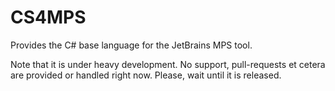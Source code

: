 # CS4MPS

Provides the C# base language for the JetBrains MPS tool.

Note that it is under heavy development. No support, pull-requests et cetera
are provided or handled right now. Please, wait until it is released.
